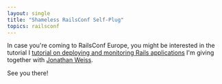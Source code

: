 ```yaml
---
layout: single
title: "Shameless RailsConf Self-Plug"
topics: railsconf
---
```

In case you're coming to RailsConf Europe, you might be interested in the tutorial I [tutorial on deploying and monitoring Rails applications](http://en.oreilly.com/railseurope2008/public/schedule/detail/3562) I'm giving together with [Jonathan Weiss](http://blog.innerewut.de/).

See you there!